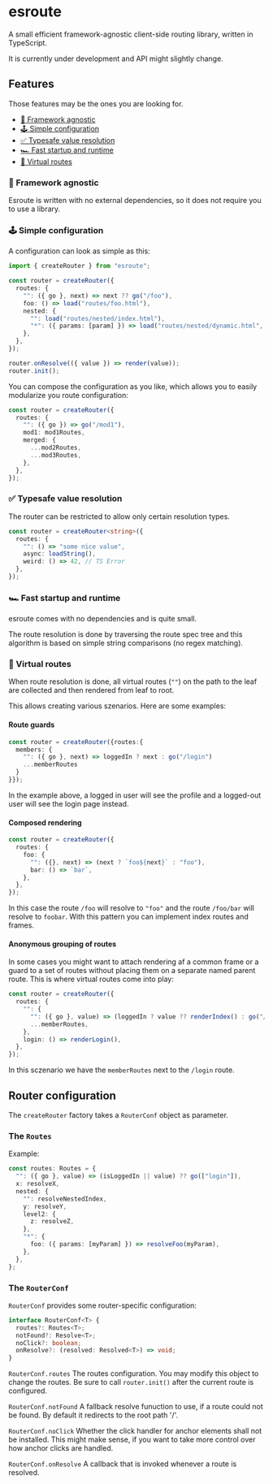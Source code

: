 # esroute

A small efficient framework-agnostic client-side routing library, written in TypeScript.

It is currently under development and API might slightly change.

## Features

Those features may be the ones you are looking for.

- [🌈 Framework agnostic](#-framework-agnostic)
- [🕹 Simple configuration](#-simple-configuration)
- [✅ Typesafe value resolution](#-typesafe-value-resolution)
- [🏎 Fast startup and runtime](#-fast-startup-and-runtime)
- [🦄 Virtual routes](#-virtual-routes)

### 🌈 Framework agnostic

Esroute is written with no external dependencies, so it does not require you to use a library.

### 🕹 Simple configuration

A configuration can look as simple as this:

```ts
import { createRouter } from "esroute";

const router = createRouter({
  routes: {
    "": ({ go }, next) => next ?? go("/foo"),
    foo: () => load("routes/foo.html"),
    nested: {
      "": load("routes/nested/index.html"),
      "*": ({ params: [param] }) => load("routes/nested/dynamic.html", param),
    },
  },
});

router.onResolve(({ value }) => render(value));
router.init();
```

You can compose the configuration as you like, which allows you to easily modularize you route configuration:

```ts
const router = createRouter({
  routes: {
    "": ({ go }) => go("/mod1"),
    mod1: mod1Routes,
    merged: {
      ...mod2Routes,
      ...mod3Routes,
    },
  },
});
```

### ✅ Typesafe value resolution

The router can be restricted to allow only certain resolution types.

```ts
const router = createRouter<string>({
  routes: {
    "": () => "some nice value",
    async: loadString(),
    weird: () => 42, // TS Error
  },
});
```

### 🏎 Fast startup and runtime

esroute comes with no dependencies and is quite small.

The route resolution is done by traversing the route spec tree and this algorithm is based on simple string comparisons (no regex matching).

### 🦄 Virtual routes

When route resolution is done, all virtual routes (`""`) on the path to the leaf are collected and then rendered from leaf to root.

This allows creating various szenarios. Here are some examples:

#### Route guards

```ts
const router = createRouter({routes:{
  members: {
    "": ({ go }, next) => loggedIn ? next : go("/login")
    ...memberRoutes
  }
}});
```

In the example above, a logged in user will see the profile and a logged-out user will see the login page instead.

#### Composed rendering

```ts
const router = createRouter({
  routes: {
    foo: {
      "": ({}, next) => (next ? `foo${next}` : "foo"),
      bar: () => `bar`,
    },
  },
});
```

In this case the route `/foo` will resolve to `"foo"` and the route `/foo/bar` will resolve to `foobar`. With this pattern you can implement index routes and frames.

#### Anonymous grouping of routes

In some cases you might want to attach rendering af a common frame or a guard to a set of routes without placing them on a separate named parent route. This is where virtual routes come into play:

```ts
const router = createRouter({
  routes: {
    "": {
      "": ({ go }, value) => (loggedIn ? value ?? renderIndex() : go("/login")),
      ...memberRoutes,
    },
    login: () => renderLogin(),
  },
});
```

In this sczenario we have the `memberRoutes` next to the `/login` route.

## Router configuration

The `createRouter` factory takes a `RouterConf` object as parameter.

### The `Routes`

Example:

```ts
const routes: Routes = {
  "": ({ go }, value) => (isLoggedIn || value) ?? go(["login"]),
  x: resolveX,
  nested: {
    "": resolveNestedIndex,
    y: resolveY,
    level2: {
      z: resolveZ,
    },
    "*": {
      foo: ({ params: [myParam] }) => resolveFoo(myParam),
    },
  },
};
```

### The `RouterConf`

`RouterConf` provides some router-specific configuration:

```ts
interface RouterConf<T> {
  routes?: Routes<T>;
  notFound?: Resolve<T>;
  noClick?: boolean;
  onResolve?: (resolved: Resolved<T>) => void;
}
```

`RouterConf.routes`
The routes configuration.
You may modify this object to change the routes.
Be sure to call `router.init()` after the current route is configured.

`RouterConf.notFound`
A fallback resolve funuction to use, if a route could not be found.
By default it redirects to the root path '/'.

`RouterConf.noClick`
Whether the click handler for anchor elements shall not be installed. This might make sense, if you want to take more control over how anchor clicks are handled.

`RouterConf.onResolve`
A callback that is invoked whenever a route is resolved.
